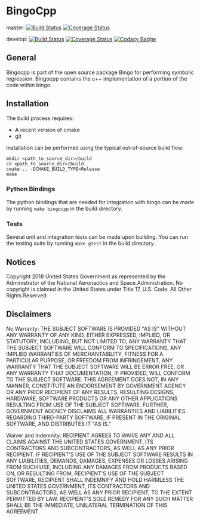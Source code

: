 # BingoCpp
master: [![Build Status](https://travis-ci.com/nasa/bingocpp.svg?branch=master)](https://travis-ci.com/nasa/bingocpp) [![Coverage Status](https://coveralls.io/repos/github/nasa/bingocpp/badge.svg?branch=master)](https://coveralls.io/github/nasa/bingocpp?branch=master)

develop: [![Build Status](https://travis-ci.com/nasa/bingocpp.svg?branch=develop)](https://travis-ci.com/nasa/bingocpp) [![Coverage Status](https://coveralls.io/repos/github/nasa/bingocpp/badge.svg?branch=develop)](https://coveralls.io/github/nasa/bingocpp?branch=develop) [![Codacy Badge](https://api.codacy.com/project/badge/Grade/ccd11c4092544eaca355722cea87272e)](https://www.codacy.com/app/bingo_developers/bingocpp?utm_source=github.com&amp;utm_medium=referral&amp;utm_content=nasa/bingocpp&amp;utm_campaign=Badge_Grade)

## General
Bingocpp is part of the open source package Bingo for performing symbolic 
regression.  Bingocpp contains the c++ implementation of a portion of the code 
within bingo.


## Installation
The build process requires:
- A recent version of cmake
- git

Installation can be performed using the typical out-of-source build flow:
```
mkdir <path_to_source_dir>/build
cd <path_to_source_dir>/build
cmake .. -DCMAKE_BUILD_TYPE=Release
make
```

### Python Bindings
The python bindings that are needed for integration with bingo can be made by 
running `make bingocpp` in the build directory.

### Tests
Several unit and integration tests can be made upon building.  You can run the 
testing suite by running `make gtest` in the build directory.


## Notices
Copyright 2018 United States Government as represented by the Administrator of 
the National Aeronautics and Space Administration. No copyright is claimed in 
the United States under Title 17, U.S. Code. All Other Rights Reserved.
 

## Disclaimers
No Warranty: THE SUBJECT SOFTWARE IS PROVIDED "AS IS" WITHOUT ANY WARRANTY OF 
ANY KIND, EITHER EXPRESSED, IMPLIED, OR STATUTORY, INCLUDING, BUT NOT LIMITED 
TO, ANY WARRANTY THAT THE SUBJECT SOFTWARE WILL CONFORM TO SPECIFICATIONS, ANY 
IMPLIED WARRANTIES OF MERCHANTABILITY, FITNESS FOR A PARTICULAR PURPOSE, OR 
FREEDOM FROM INFRINGEMENT, ANY WARRANTY THAT THE SUBJECT SOFTWARE WILL BE ERROR 
FREE, OR ANY WARRANTY THAT DOCUMENTATION, IF PROVIDED, WILL CONFORM TO THE 
SUBJECT SOFTWARE. THIS AGREEMENT DOES NOT, IN ANY MANNER, CONSTITUTE AN 
ENDORSEMENT BY GOVERNMENT AGENCY OR ANY PRIOR RECIPIENT OF ANY RESULTS, 
RESULTING DESIGNS, HARDWARE, SOFTWARE PRODUCTS OR ANY OTHER APPLICATIONS 
RESULTING FROM USE OF THE SUBJECT SOFTWARE.  FURTHER, GOVERNMENT AGENCY 
DISCLAIMS ALL WARRANTIES AND LIABILITIES REGARDING THIRD-PARTY SOFTWARE, IF 
PRESENT IN THE ORIGINAL SOFTWARE, AND DISTRIBUTES IT "AS IS." 
 
Waiver and Indemnity:  RECIPIENT AGREES TO WAIVE ANY AND ALL CLAIMS AGAINST THE 
UNITED STATES GOVERNMENT, ITS CONTRACTORS AND SUBCONTRACTORS, AS WELL AS ANY 
PRIOR RECIPIENT.  IF RECIPIENT'S USE OF THE SUBJECT SOFTWARE RESULTS IN ANY 
LIABILITIES, DEMANDS, DAMAGES, EXPENSES OR LOSSES ARISING FROM SUCH USE, 
INCLUDING ANY DAMAGES FROM PRODUCTS BASED ON, OR RESULTING FROM, RECIPIENT'S USE 
OF THE SUBJECT SOFTWARE, RECIPIENT SHALL INDEMNIFY AND HOLD HARMLESS THE UNITED 
STATES GOVERNMENT, ITS CONTRACTORS AND SUBCONTRACTORS, AS WELL AS ANY PRIOR 
RECIPIENT, TO THE EXTENT PERMITTED BY LAW.  RECIPIENT'S SOLE REMEDY FOR ANY 
SUCH MATTER SHALL BE THE IMMEDIATE, UNILATERAL TERMINATION OF THIS AGREEMENT.

